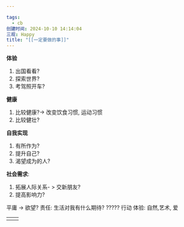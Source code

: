 ```yaml
---

tags:
  - cb
创建时间: 2024-10-10 14:14:04
三观: Happy
title: "[[一定要做的事]]"
---
```

**体验**
1. 出国看看?
2. 探索世界?
3. 考驾照开车?

**健康**
1. 比较健康?-> 改变饮食习惯, 运动习惯
2. 比较健壮? 

**自我实现**
1. 有所作为? 
2. 提升自己? 
3. 渴望成为的人? 

**社会需求**:
1. 拓展人际关系- > 交新朋友? 
2. 提高影响力? 

平庸 -> 欲望? 
责任: 生活对我有什么期待? ?????
行动
体验: 自然,艺术, 爱



|     |     |
| --- | --- |
|     |     |
